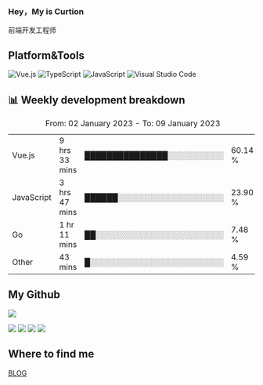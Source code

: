 ### Hey，My is Curtion
前端开发工程师
## Platform&Tools

![Vue.js](https://img.shields.io/badge/-Vue.js-4FC08D?style=flat-square&logo=Vue.js&logoColor=white)
![TypeScript](https://img.shields.io/badge/-TypeScript-007ACC?style=flat-square&logo=typescript&logoColor=white)
![JavaScript](https://img.shields.io/badge/-JavaScript-F7DF1E?style=flat-square&logo=javascript&logoColor=black)
![Visual Studio Code](https://img.shields.io/badge/-VSCode-007ACC?style=flat-square&logo=Visual-Studio-Code&logoColor=white)

## 📊 Weekly development breakdown

<!--START_SECTION:waka-->

<table><caption>From: 02 January 2023 - To: 09 January 2023</caption><tr><td>Vue.js</td><td>9 hrs 33 mins</td><td>███████████████░░░░░░░░░░</td><td>60.14 %</td></tr><tr><td>JavaScript</td><td>3 hrs 47 mins</td><td>██████░░░░░░░░░░░░░░░░░░░</td><td>23.90 %</td></tr><tr><td>Go</td><td>1 hr 11 mins</td><td>██░░░░░░░░░░░░░░░░░░░░░░░</td><td>7.48 %</td></tr><tr><td>Other</td><td>43 mins</td><td>█░░░░░░░░░░░░░░░░░░░░░░░░</td><td>4.59 %</td></tr></table>

<!--END_SECTION:waka-->

## My Github

![](http://github-profile-summary-cards.vercel.app/api/cards/profile-details?username=curtion&theme=nord_bright)

![](http://github-profile-summary-cards.vercel.app/api/cards/stats?username=curtion&theme=nord_bright)
![](http://github-profile-summary-cards.vercel.app/api/cards/productive-time?username=curtion&theme=nord_bright&utcOffset=8)
![](http://github-profile-summary-cards.vercel.app/api/cards/repos-per-language?username=curtion&theme=nord_bright)
![](http://github-profile-summary-cards.vercel.app/api/cards/most-commit-language?username=curtion&theme=nord_bright)

## Where to find me

[BLOG](https://blog.3gxk.net)
